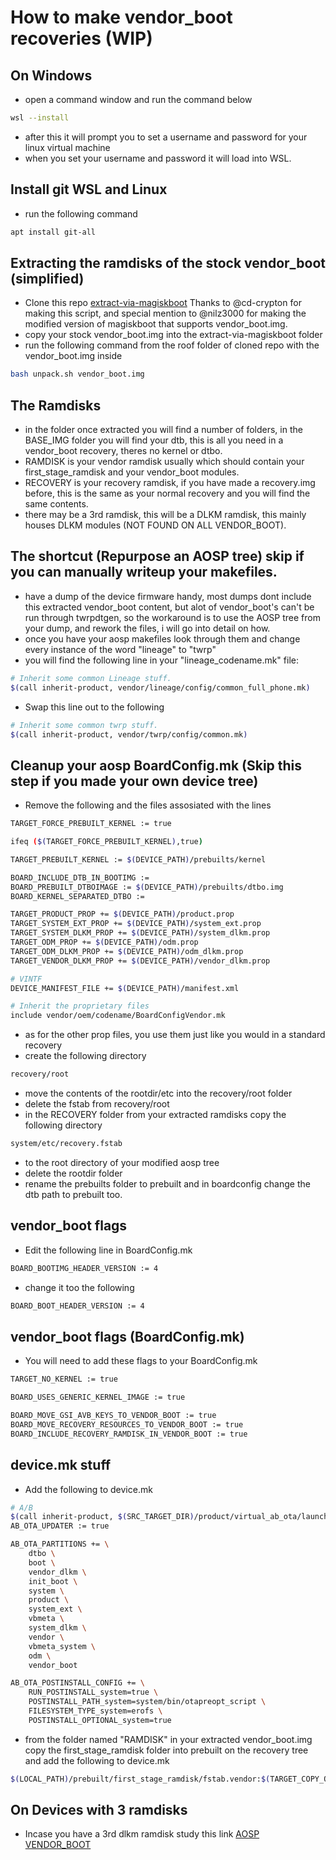# How to make vendor_boot recoveries (WIP)

## On Windows
 - open a command window and run the command below
```bash
wsl --install
```
 - after this it will prompt you to set a username and password for your linux virtual machine
 - when you set your username and password it will load into WSL.

## Install git WSL and Linux
 - run the following command
```bash
apt install git-all
```
## Extracting the ramdisks of the stock vendor_boot (simplified)
- Clone this repo [extract-via-magiskboot](https://github.com/cd-Crypton/extract-via-magiskboot) Thanks to @cd-crypton for making this script, and special mention to @nilz3000 for making the modified version of magiskboot that supports vendor_boot.img.
- copy your stock vendor_boot.img into the extract-via-magiskboot folder
- run the following command from the roof folder of cloned repo with the vendor_boot.img inside
```bash
bash unpack.sh vendor_boot.img
```
## The Ramdisks
 - in the folder once extracted you will find a number of folders, in the BASE_IMG folder you will find your dtb, this is all you need in a vendor_boot recovery, theres no kernel or dtbo.
 - RAMDISK is your vendor ramdisk usually which should contain your first_stage_ramdisk and your vendor_boot modules.
 - RECOVERY is your recovery ramdisk, if you have made a recovery.img before, this is the same as your normal recovery and you will find the same contents.
 - there may be a 3rd ramdisk, this will be a DLKM ramdisk, this mainly houses DLKM modules (NOT FOUND ON ALL VENDOR_BOOT).
## The shortcut (Repurpose an AOSP tree) skip if you can manually writeup your makefiles.
 - have a dump of the device firmware handy, most dumps dont include this extracted vendor_boot content, but alot of vendor_boot's can't be run through twrpdtgen, so the workaround is to use the AOSP tree from your dump, and rework the files, i will go into detail on how.
 - once you have your aosp makefiles look through them and change every instance of the word "lineage" to "twrp"
 - you will find the following line in your "lineage_codename.mk" file:
```bash
# Inherit some common Lineage stuff.
$(call inherit-product, vendor/lineage/config/common_full_phone.mk)
```
- Swap this line out to the following
```bash
# Inherit some common twrp stuff.
$(call inherit-product, vendor/twrp/config/common.mk)
```
## Cleanup your aosp BoardConfig.mk (Skip this step if you made your own device tree)
 - Remove the following and the files assosiated with the lines
```bash
TARGET_FORCE_PREBUILT_KERNEL := true
```
```bash
ifeq ($(TARGET_FORCE_PREBUILT_KERNEL),true)
```
```bash
TARGET_PREBUILT_KERNEL := $(DEVICE_PATH)/prebuilts/kernel
```
```bash
BOARD_INCLUDE_DTB_IN_BOOTIMG := 
BOARD_PREBUILT_DTBOIMAGE := $(DEVICE_PATH)/prebuilts/dtbo.img
BOARD_KERNEL_SEPARATED_DTBO := 
```
```bash
TARGET_PRODUCT_PROP += $(DEVICE_PATH)/product.prop
TARGET_SYSTEM_EXT_PROP += $(DEVICE_PATH)/system_ext.prop
TARGET_SYSTEM_DLKM_PROP += $(DEVICE_PATH)/system_dlkm.prop
TARGET_ODM_PROP += $(DEVICE_PATH)/odm.prop
TARGET_ODM_DLKM_PROP += $(DEVICE_PATH)/odm_dlkm.prop
TARGET_VENDOR_DLKM_PROP += $(DEVICE_PATH)/vendor_dlkm.prop
```
```bash
# VINTF
DEVICE_MANIFEST_FILE += $(DEVICE_PATH)/manifest.xml

# Inherit the proprietary files
include vendor/oem/codename/BoardConfigVendor.mk
```
 - as for the other prop files, you use them just like you would in a standard recovery
 - create the following directory
```bash
recovery/root
```
 - move the contents of the rootdir/etc into the recovery/root folder
 - delete the fstab from recovery/root
 - in the RECOVERY folder from your extracted ramdisks copy the following directory
```bash
system/etc/recovery.fstab
```
- to the root directory of your modified aosp tree
- delete the rootdir folder
- rename the prebuilts folder to prebuilt and in boardconfig change the dtb path to prebuilt too.
## vendor_boot flags
- Edit the following line in BoardConfig.mk
```bash
BOARD_BOOTIMG_HEADER_VERSION := 4
```
 - change it too the following
```bash
BOARD_BOOT_HEADER_VERSION := 4
```
## vendor_boot flags (BoardConfig.mk)
 - You will need to add these flags to your BoardConfig.mk
```bash
TARGET_NO_KERNEL := true
```
```bash
BOARD_USES_GENERIC_KERNEL_IMAGE := true
```
```bash
BOARD_MOVE_GSI_AVB_KEYS_TO_VENDOR_BOOT := true
BOARD_MOVE_RECOVERY_RESOURCES_TO_VENDOR_BOOT := true
BOARD_INCLUDE_RECOVERY_RAMDISK_IN_VENDOR_BOOT := true
```
## device.mk stuff
 - Add the following to device.mk
```bash
# A/B
$(call inherit-product, $(SRC_TARGET_DIR)/product/virtual_ab_ota/launch_with_vendor_ramdisk.mk)
AB_OTA_UPDATER := true

AB_OTA_PARTITIONS += \
    dtbo \
    boot \
    vendor_dlkm \
    init_boot \
    system \
    product \
    system_ext \
    vbmeta \
    system_dlkm \
    vendor \
    vbmeta_system \
    odm \
    vendor_boot

AB_OTA_POSTINSTALL_CONFIG += \
    RUN_POSTINSTALL_system=true \
    POSTINSTALL_PATH_system=system/bin/otapreopt_script \
    FILESYSTEM_TYPE_system=erofs \
    POSTINSTALL_OPTIONAL_system=true
```
 - from the folder named "RAMDISK" in your extracted vendor_boot.img copy the first_stage_ramdisk folder into prebuilt on the recovery tree and add the following to device.mk
```bash
$(LOCAL_PATH)/prebuilt/first_stage_ramdisk/fstab.vendor:$(TARGET_COPY_OUT_VENDOR_RAMDISK)/first_stage_ramdisk/fstab.vendor
```
## On Devices with 3 ramdisks
 - Incase you have a 3rd dlkm ramdisk study this link [AOSP VENDOR_BOOT](https://source.android.com/docs/core/architecture/partitions/vendor-boot-partitions)

